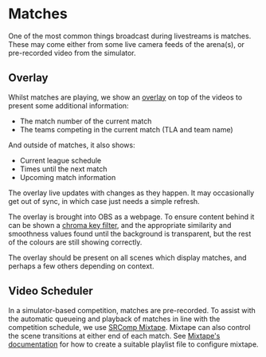 # Matches

One of the most common things broadcast during livestreams is matches. These may come either from some live camera feeds of the arena(s), or pre-recorded video from the simulator.

## Overlay

Whilst matches are playing, we show an [overlay](https://github.com/srobo/livestream-overlay) on top of the videos to present some additional information:

- The match number of the current match
- The teams competing in the current match (TLA and team name)

And outside of matches, it also shows:

- Current league schedule
- Times until the next match
- Upcoming match information

The overlay live updates with changes as they happen. It may occasionally get out of sync, in which case just needs a simple refresh.

The overlay is brought into OBS as a webpage. To ensure content behind it can be shown a [chroma key filter](https://obsproject.com/wiki/Filters-Guide#color-key-and-chroma-key), and the appropriate similarity and smoothness values found until the background is transparent, but the rest of the colours are still showing correctly.

The overlay should be present on all scenes which display matches, and perhaps a few others depending on context.

## Video Scheduler

In a simulator-based competition, matches are pre-recorded. To assist with the automatic queueing and playback of matches in line with the competition schedule, we use [SRComp Mixtape](https://github.com/srobo/srcomp-mixtape). Mixtape can also control the scene transitions at either end of each match. See [Mixtape's documentation](https://github.com/srobo/srcomp-mixtape#configuration) for how to create a suitable playlist file to configure mixtape.

